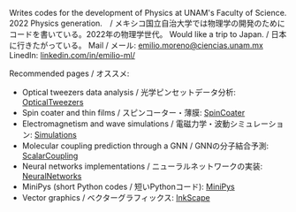 Writes codes for the development of Physics at UNAM's Faculty of Science. 2022 Physics generation.　/ メキシコ国立自治大学では物理学の開発のためにコードを書いている。2022年の物理学世代。
Would like a trip to Japan. / 日本に行きたがっている。
Mail / メール: emilio.moreno@ciencias.unam.mx \
LinedIn: [linkedin.com/in/emilio-ml/](www.linkedin.com/in/emilio-ml/)

Recommended pages / オススメ:
- Optical tweezers data analysis / 光学ピンセットデータ分析: [OpticalTweezers](https://github.com/los-hamiltonian-method/OpticalTweezers)
- Spin coater and thin films / スピンコーター・薄膜: [SpinCoater](https://github.com/the-spinors/spincoater)
- Electromagnetism and wave simulations / 電磁力学・波動シミュレーション: [Simulations](https://github.com/emilio-moreno/Simulations)
- Molecular coupling prediction through a GNN / GNNの分子結合予測: [ScalarCoupling](https://github.com/emilio-moreno/ScalarCoupling)
- Neural networks implementations / ニューラルネットワークの実装: [NeuralNetworks](https://github.com/emilio-moreno/CNN)
- MiniPys (short Python codes / 短いPythonコード): [MiniPys](https://github.com/emilio-moreno/MiniPys)
- Vector graphics / ベクターグラフィックス: [InkScape](https://github.com/emilio-moreno/InkScape)
